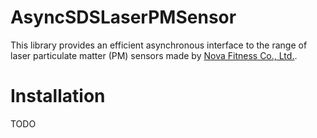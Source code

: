 # AsyncSDSLaserPMSensor

This library provides an efficient asynchronous interface to the range of
laser particulate matter (PM) sensors made by
[Nova Fitness Co., Ltd.](http://www.inovafitness.com/en/a/chanpinzhongxin/).

# Installation

TODO

